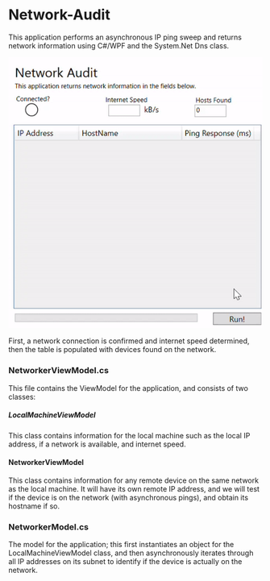# Network-Audit
This application performs an asynchronous IP ping sweep and returns network information using C#/WPF and the System.Net Dns class. 

![Alt text](demo.gif)

First, a network connection is confirmed and internet speed determined, then the table is populated with devices found on the network.

### NetworkerViewModel.cs
This file contains the ViewModel for the application, and consists of two classes:

##### LocalMachineViewModel
This class contains information for the local machine such as the local IP address, if a network is available, and internet speed.

#### NetworkerViewModel
This class contains information for any remote device on the same network as the local machine. It will have its own remote IP address,
and we will test if the device is on the network (with asynchronous pings), and obtain its hostname if so.


### NetworkerModel.cs
The model for the application; this first instantiates an object for the LocalMachineViewModel class, and then asynchronously iterates through 
all IP addresses on its subnet to identify if the device is actually on the network.

